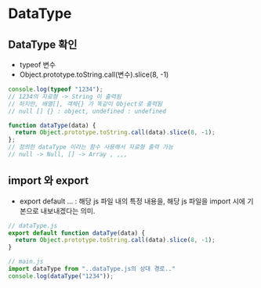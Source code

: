 # DataType

## DataType 확인

- typeof 변수
- Object.prototype.toString.call(변수).slice(8, -1)

```js
console.log(typeof "1234");
// 1234의 자료형 -> String 이 출력됨
// 하지만, 배열[], 객체{} 가 똑같이 Object로 출력됨
// null [] {} : object, undefined : undefined

function dataType(data) {
  return Object.prototype.toString.call(data).slice(8, -1);
};
// 정의한 dataType 이라는 함수 사용해서 자료형 출력 가능
// null -> Null, [] -> Array , ,,,
```

## import 와 export

- export default ... : 해당 js 파일 내의 특정 내용을, 해당 js 파일을 import 시에 기본으로 내보내겠다는 의미.

```js
// dataType.js
export default function dataTye(data) {
  return Object.prototype.toString.call(data).slice(8, -1);
}

// main.js
import dataType from "..dataType.js의 상대 경로.."
console.log(dataType("1234"));
```

